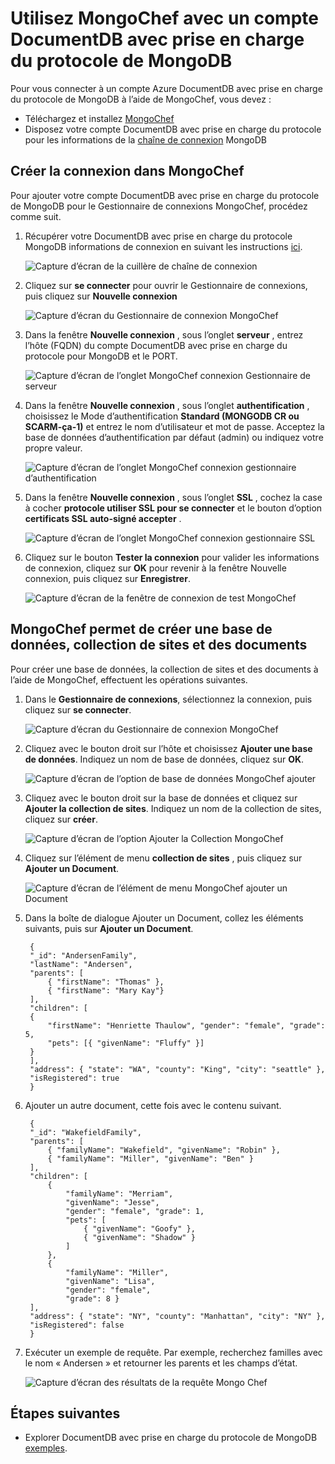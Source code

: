 <properties 
    pageTitle="Utilisez MongoChef avec un compte DocumentDB avec prise en charge du protocole de MongoDB | Microsoft Azure" 
    description="Découvrez comment utiliser MongoChef avec un compte DocumentDB avec prise en charge du protocole de MongoDB, désormais disponible pour l’aperçu." 
    keywords="mongochef"
    services="documentdb" 
    authors="AndrewHoh" 
    manager="jhubbard" 
    editor="" 
    documentationCenter=""/>

<tags 
    ms.service="documentdb" 
    ms.workload="data-services" 
    ms.tgt_pltfrm="na" 
    ms.devlang="na" 
    ms.topic="article" 
    ms.date="08/25/2016" 
    ms.author="anhoh"/>

# <a name="use-mongochef-with-a-documentdb-account-with-protocol-support-for-mongodb"></a>Utilisez MongoChef avec un compte DocumentDB avec prise en charge du protocole de MongoDB

Pour vous connecter à un compte Azure DocumentDB avec prise en charge du protocole de MongoDB à l’aide de MongoChef, vous devez :

- Téléchargez et installez [MongoChef](http://3t.io/mongochef)
- Disposez votre compte DocumentDB avec prise en charge du protocole pour les informations de la [chaîne de connexion](documentdb-connect-mongodb-account.md) MongoDB

## <a name="create-the-connection-in-mongochef"></a>Créer la connexion dans MongoChef  

Pour ajouter votre compte DocumentDB avec prise en charge du protocole de MongoDB pour le Gestionnaire de connexions MongoChef, procédez comme suit.

1. Récupérer votre DocumentDB avec prise en charge du protocole MongoDB informations de connexion en suivant les instructions [ici](documentdb-connect-mongodb-account.md).

    ![Capture d’écran de la cuillère de chaîne de connexion](./media/documentdb-mongodb-mongochef/ConnectionStringBlade.png)

2. Cliquez sur **se connecter** pour ouvrir le Gestionnaire de connexions, puis cliquez sur **Nouvelle connexion**

    ![Capture d’écran du Gestionnaire de connexion MongoChef](./media/documentdb-mongodb-mongochef/ConnectionManager.png)
    
2. Dans la fenêtre **Nouvelle connexion** , sous l’onglet **serveur** , entrez l’hôte (FQDN) du compte DocumentDB avec prise en charge du protocole pour MongoDB et le PORT.
    
    ![Capture d’écran de l’onglet MongoChef connexion Gestionnaire de serveur](./media/documentdb-mongodb-mongochef/ConnectionManagerServerTab.png)

3. Dans la fenêtre **Nouvelle connexion** , sous l’onglet **authentification** , choisissez le Mode d’authentification **Standard (MONGODB CR ou SCARM-ça-1)** et entrez le nom d’utilisateur et mot de passe.  Acceptez la base de données d’authentification par défaut (admin) ou indiquez votre propre valeur.

    ![Capture d’écran de l’onglet MongoChef connexion gestionnaire d’authentification](./media/documentdb-mongodb-mongochef/ConnectionManagerAuthenticationTab.png)

4. Dans la fenêtre **Nouvelle connexion** , sous l’onglet **SSL** , cochez la case à cocher **protocole utiliser SSL pour se connecter** et le bouton d’option **certificats SSL auto-signé accepter** .

    ![Capture d’écran de l’onglet MongoChef connexion gestionnaire SSL](./media/documentdb-mongodb-mongochef/ConnectionManagerSSLTab.png)

5. Cliquez sur le bouton **Tester la connexion** pour valider les informations de connexion, cliquez sur **OK** pour revenir à la fenêtre Nouvelle connexion, puis cliquez sur **Enregistrer**.

    ![Capture d’écran de la fenêtre de connexion de test MongoChef](./media/documentdb-mongodb-mongochef/TestConnectionResults.png)

## <a name="use-mongochef-to-create-a-database-collection-and-documents"></a>MongoChef permet de créer une base de données, collection de sites et des documents  

Pour créer une base de données, la collection de sites et des documents à l’aide de MongoChef, effectuent les opérations suivantes.

1. Dans le **Gestionnaire de connexions**, sélectionnez la connexion, puis cliquez sur **se connecter**.

    ![Capture d’écran du Gestionnaire de connexion MongoChef](./media/documentdb-mongodb-mongochef/ConnectToAccount.png)

2. Cliquez avec le bouton droit sur l’hôte et choisissez **Ajouter une base de données**.  Indiquez un nom de base de données, cliquez sur **OK**.
    
    ![Capture d’écran de l’option de base de données MongoChef ajouter](./media/documentdb-mongodb-mongochef/AddDatabase1.png)

3. Cliquez avec le bouton droit sur la base de données et cliquez sur **Ajouter la collection de sites**.  Indiquez un nom de la collection de sites, cliquez sur **créer**.

    ![Capture d’écran de l’option Ajouter la Collection MongoChef](./media/documentdb-mongodb-mongochef/AddCollection.png)

4. Cliquez sur l’élément de menu **collection de sites** , puis cliquez sur **Ajouter un Document**.

    ![Capture d’écran de l’élément de menu MongoChef ajouter un Document](./media/documentdb-mongodb-mongochef/AddDocument1.png)

5. Dans la boîte de dialogue Ajouter un Document, collez les éléments suivants, puis sur **Ajouter un Document**.

        {
        "_id": "AndersenFamily",
        "lastName": "Andersen",
        "parents": [
            { "firstName": "Thomas" },
            { "firstName": "Mary Kay"}
        ],
        "children": [
        {
            "firstName": "Henriette Thaulow", "gender": "female", "grade": 5,
            "pets": [{ "givenName": "Fluffy" }]
        }
        ],
        "address": { "state": "WA", "county": "King", "city": "seattle" },
        "isRegistered": true
        }

    
6. Ajouter un autre document, cette fois avec le contenu suivant.

        {
        "_id": "WakefieldFamily",
        "parents": [
            { "familyName": "Wakefield", "givenName": "Robin" },
            { "familyName": "Miller", "givenName": "Ben" }
        ],
        "children": [
            {
                "familyName": "Merriam", 
                "givenName": "Jesse", 
                "gender": "female", "grade": 1,
                "pets": [
                    { "givenName": "Goofy" },
                    { "givenName": "Shadow" }
                ]
            },
            { 
                "familyName": "Miller", 
                "givenName": "Lisa", 
                "gender": "female", 
                "grade": 8 }
        ],
        "address": { "state": "NY", "county": "Manhattan", "city": "NY" },
        "isRegistered": false
        }

7. Exécuter un exemple de requête. Par exemple, recherchez familles avec le nom « Andersen » et retourner les parents et les champs d’état.

    ![Capture d’écran des résultats de la requête Mongo Chef](./media/documentdb-mongodb-mongochef/QueryDocument1.png)
    

## <a name="next-steps"></a>Étapes suivantes

- Explorer DocumentDB avec prise en charge du protocole de MongoDB [exemples](documentdb-mongodb-samples.md).

 
